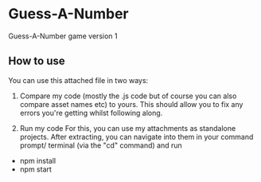 # Guess-A-Number
Guess-A-Number game version 1

How to use
---------

You can use this attached file in two ways:

1) Compare my code (mostly the .js code but of course you can also compare asset names etc) to yours. This should allow you to fix any errors you're getting whilst following along.

2) Run my code
For this, you can use my attachments as standalone projects. After extracting, you can navigate into them in your command prompt/ terminal (via the "cd" command) and run
- npm install
- npm start

